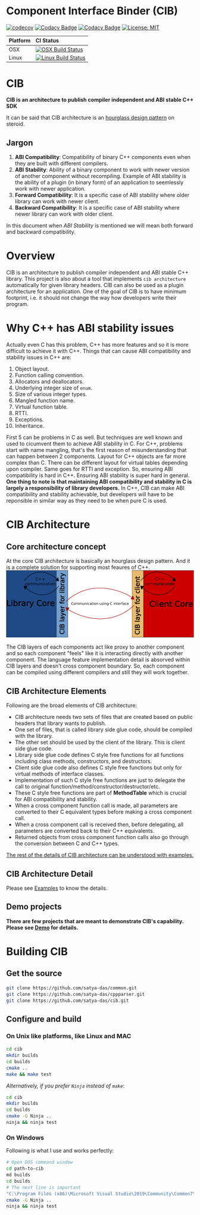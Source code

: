 Component Interface Binder (CIB)
================================

[![codecov](https://codecov.io/gh/satya-das/cib/branch/master/graph/badge.svg)](https://codecov.io/gh/satya-das/cib)
[![Codacy Badge](https://api.codacy.com/project/badge/Grade/9389a24107d543888ba6b8356bf0a811)](https://app.codacy.com/app/satya-das/cib?utm_source=github.com&utm_medium=referral&utm_content=satya-das/cib&utm_campaign=Badge_Grade_Settings)
[![Codacy Badge](https://app.codacy.com/project/badge/Coverage/5f8b2f6eae334da4bff3dffb9c86c02f)](https://www.codacy.com/manual/satya-das/cib?utm_source=github.com&utm_medium=referral&utm_content=satya-das/cib&utm_campaign=Badge_Coverage)
[![License: MIT](https://img.shields.io/badge/License-MIT-yellow.svg)](https://opensource.org/licenses/MIT)

Platform | CI Status
---------|:---------
OSX      | [![OSX Build Status](https://travis-ci.com/satya-das/cib.svg?branch=master&env=BADGE=osx)](https://travis-ci.com/github/satya-das/cib)
Linux    | [![Linux Build Status](https://travis-ci.com/satya-das/cib.svg?branch=master&env=BADGE=linux)](https://travis-ci.com/github/satya-das/cib)

# CIB

**CIB is an architecture to publish compiler independent and ABI stable C++ SDK**

It can be said that CIB architecture is an [hourglass design pattern](https://www.slideshare.net/StefanusDuToit/cpp-con-2014-hourglass-interfaces-for-c-apis) on steroid.

## Jargon
1. **ABI Compatibility**: Compatibility of binary C++ components even when they are built with different compilers.
2. **ABI Stability**: Ability of a binary component to work with newer version of another component without recompiling. Example of ABI stability is the ability of a plugin (in binary form) of an application to seemlessly work with newer application.
3. **Forward Compatibility**: It is a specific case of ABI stability where older library can work with newer client.
4. **Backward Compatibility**: It is a specific case of ABI stability where newer library can work with older client.

In this document when _ABI Stability_ is mentioned we will mean both forward and backward compatibility.

# Overview
CIB is an architecture to publish compiler independent and ABI stable C++ library.
This project is also about a tool that implements `cib architecture` automatically for given library headers.
CIB can also be used as a plugin architecture for an application.
One of the goal of CIB is to have minimum footprint, i.e. it should not change the way how developers write their program.

# Why C++ has ABI stability issues
Actually even C has this problem, C++ has more features and so it is more difficult to achieve it with C++.
Things that can cause ABI compatibility and stability issues in C++ are:
1. Object layout.
2. Function calling convention.
3. Allocators and deallocators.
4. Underlying integer size of `enum`.
5. Size of various integer types.
6. Mangled function name.
7. Virtual function table.
8. RTTI.
9. Exceptions.
10. Inheritance.

First 5 can be problems in C as well. But techniques are well known and used to cicumvent them to achieve ABI stability in C.
For C++, problems start with name mangling, that's the first reason of misunderstanding that can happen between 2 components. Layout for C++ objects are far more complex than C. There can be different layout for virtual tables depending upon compiler. Same goes for RTTI and exception. So, ensuring ABI compatibility is hard in C++. Ensuring ABI stability is super hard in general.
**One thing to note is that maintaining ABI compatibility and stability in C is largely a responsibility of library developers.** In C++, CIB can make ABI compatibility and stability achievable, but developers will have to be reponsible in similar way as they need to be when pure C is used.

# CIB Architecture

## Core architecture concept
At the core CIB architecture is basically an hourglass design pattern. And it is a complete solution for supporting most feaures of C++.
![Integration architecture produced by CIB](img/cib_design.png "Integration architecture produced by CIB")

The CIB layers of each components act like proxy to another component and so each component "feels" like it is interacting directly with another component. The language feature implementation detail is absorved within CIB layers and doesn't cross component boundary. So, each component can be compiled using different compilers and still they will work together.

## CIB Architecture Elements

 Following are the broad elements of CIB architecture:

- CIB architecture needs two sets of files that are created based on public headers that library wants to publish.
- One set of files, that is called library side glue code, should be compiled with the library.
- The other set should be used by the client of the library. This is client side glue code.
- Library side glue code defines C style free functions for all functions including class methods, constructors, and destructors.
- Client side glue code also defines C style free functions but only for virtual methods of interface classes.
- Implementation of such C style free functions are just to delegate the call to original function/method/constructor/destructor/etc.
- These C style free functions are part of **MethodTable** which is crucial for ABI compatibility and stability.
- When a cross component function call is made, all parameters are converted to their C equivalent types before making a cross component call.
- When a cross component call is received then, before delegating, all parameters are converted back to their C++ equivalents.
- Returned objects from cross component function calls also go through the conversion between C and C++ types.

[The rest of the details of CIB architecture can be understood with examples.](examples)

## CIB Architecture Detail
Please see [Examples](examples) to know the details.

## Demo projects
**There are few projects that are meant to demonstrate CIB's capability. Please see [Demo](demo) for details.**

# Building CIB
## Get the source

```sh
git clone https://github.com/satya-das/common.git
git clone https://github.com/satya-das/cppparser.git
git clone https://github.com/satya-das/cib.git
```

## Configure and build

### On Unix like platforms, like Linux and MAC

```sh
cd cib
mkdir builds
cd builds
cmake ..
make && make test
```

*Alternatively, if you prefer `Ninja` instead of `make`*:

```sh
cd cib
mkdir builds
cd builds
cmake -G Ninja ..
ninja && ninja test
```
### On Windows

Following is what I use and works perfectly:

```sh
# Open DOS command window
cd path-to-cib
md builds
cd builds
# The next line is important
"C:\Program Files (x86)\Microsoft Visual Studio\2019\Community\Common7\Tools\VsDevCmd.bat"
cmake -G Ninja ..
ninja && ninja test
```
